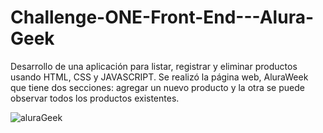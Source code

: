 # Challenge-ONE-Front-End---Alura-Geek

Desarrollo de una aplicación para listar, registrar y eliminar productos usando HTML, CSS y JAVASCRIPT.
Se realizó la página web, AluraWeek que tiene dos secciones: agregar un nuevo producto y la otra se puede observar todos los productos existentes.


![aluraGeek](https://github.com/moonthang/Challenge-ONE-Front-End---Alura-Geek/assets/141515941/5e0e5247-8810-4664-bc0d-080c20c74118)
